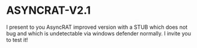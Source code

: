 # ASYNCRAT-V2.1
I present to you AsyncRAT improved version with a STUB which does not bug and which is undetectable via windows defender normally. I invite you to test it!
